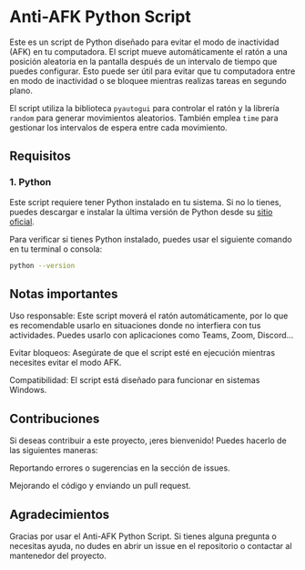 # Anti-AFK Python Script

Este es un script de Python diseñado para evitar el modo de inactividad (AFK) en tu computadora. El script mueve automáticamente el ratón a una posición aleatoria en la pantalla después de un intervalo de tiempo que puedes configurar. Esto puede ser útil para evitar que tu computadora entre en modo de inactividad o se bloquee mientras realizas tareas en segundo plano.

El script utiliza la biblioteca `pyautogui` para controlar el ratón y la librería `random` para generar movimientos aleatorios. También emplea `time` para gestionar los intervalos de espera entre cada movimiento.

## Requisitos

### 1. Python

Este script requiere tener Python instalado en tu sistema. Si no lo tienes, puedes descargar e instalar la última versión de Python desde su [sitio oficial](https://www.python.org/downloads/).

Para verificar si tienes Python instalado, puedes usar el siguiente comando en tu terminal o consola:

```bash
python --version
```

## Notas importantes
Uso responsable: Este script moverá el ratón automáticamente, por lo que es recomendable usarlo en situaciones donde no interfiera con tus actividades. Puedes usarlo con aplicaciones como Teams, Zoom, Discord...

Evitar bloqueos: Asegúrate de que el script esté en ejecución mientras necesites evitar el modo AFK.

Compatibilidad: El script está diseñado para funcionar en sistemas Windows.


## Contribuciones
Si deseas contribuir a este proyecto, ¡eres bienvenido! Puedes hacerlo de las siguientes maneras:

Reportando errores o sugerencias en la sección de issues.

Mejorando el código y enviando un pull request.


## Agradecimientos
Gracias por usar el Anti-AFK Python Script. Si tienes alguna pregunta o necesitas ayuda, no dudes en abrir un issue en el repositorio o contactar al mantenedor del proyecto.
